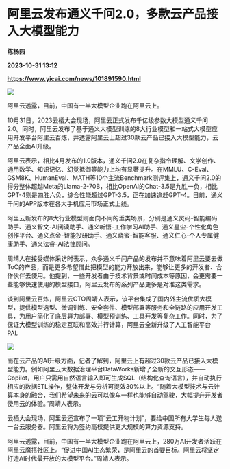 # 阿里云发布通义千问2.0，多款云产品接入大模型能力
**陈杨园**

**2023-10-31 13:12**

**https://www.yicai.com/news/101891590.html**

![](https://imgcdn.yicai.com/uppics/slides/2023/10/6c9c80fbe5e94892bcd3700abc85865d.jpg)

阿里云透露，目前，中国有一半大模型企业跑在阿里云上。

10月31日，2023云栖大会现场，阿里云正式发布千亿级参数大模型通义千问2.0。同时，阿里云发布了基于通义大模型训练的8大行业模型和一站式大模型应用开发平台阿里云百炼，并透露阿里云上超过30款云产品已接入大模型能力，云产品全面AI升级。

阿里云表示，相比4月发布的1.0版本，通义千问2.0在复杂指令理解、文学创作、通用数学、知识记忆、幻觉抵御等能力上均有显著提升。在MMLU、C-Eval、GSM8K、HumanEval、MATH等10个主流Benchmark测评集上，通义千问2.0的得分整体超越Meta的Llama-2-70B，相比OpenAI的Chat-3.5是九胜一负，相比GPT-4则是四胜六负，综合性能超过GPT-3.5，正在加速追赶GPT-4。目前，通义千问的APP版本在各大手机应用市场正式上线。

阿里云新发布的8大行业模型则面向不同的垂类场景，分别是通义灵码-智能编码助手、通义智文-AI阅读助手、通义听悟-工作学习AI助手、通义星尘-个性化角色创作平台、通义点金-智能投研助手、通义晓蜜-智能客服、通义仁心-个人专属健康助手、通义法睿-AI法律顾问。

周靖人在接受媒体采访时表示，众多通义千问产品的发布并不意味着阿里云要去做ToC的产品，而是更多希望借此把模型的能力开放出来，能够让更多的开发者、合作伙伴去使用。他提到，一些开发者由于技术背景或时间成本等原因，会更需要一些能够快速使用的模型接口，阿里云发布的系列产品更多是对准这类需求。

谈到阿里云百炼，阿里云CTO周靖人表示，该平台集成了国内外主流优质大模型，提供模型选型、微调训练、安全套件、模型部署等服务和全链路的应用开发工具，为用户简化了底层算力部署、模型预训练、工具开发等复杂工作。同时，为了保证大模型训练的稳定互联和高效并行计算，阿里云全新升级了人工智能平台PAI。

![](https://imgcdn.yicai.com/uppics/images/2023/10/bd78170f3e807b804542d8ff86ef3df1.jpg)

而在云产品的AI升级方面，记者了解到，阿里云上有超过30款云产品已接入大模型能力。例如阿里云大数据治理平台DataWorks新增了全新的交互形态——Copilot，用户只需用自然语言输入即可生成SQL（结构化查询语言），并自动执行相应的数据ETL操作，整体开发与分析可提效30%以上。“随着大模型技术与云计算本身的融合，我们希望未来的云可以像车一样也能够自动驾驶，大幅提升开发者使用云的体验。”周靖人表示。

云栖大会现场，阿里云还宣布了一项“云工开物计划”，要给中国所有大学生每人送一台云服务器。阿里云将为签约高校提供更大规模的算力资源支持。

阿里云透露，目前，中国有一半大模型企业跑在阿里云上，280万AI开发者活跃在阿里云魔搭社区上。“促进中国AI生态繁荣，是阿里云的首要目标。阿里云将坚定打造AI时代最开放的大模型平台。”周靖人表示。